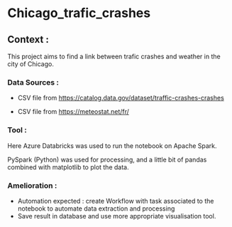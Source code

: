 # Chicago_trafic_crashes

## Context :

This project aims to find a link between trafic crashes and weather in the city of Chicago.

### Data Sources :

- CSV file from https://catalog.data.gov/dataset/traffic-crashes-crashes

    
- CSV file from https://meteostat.net/fr/

### Tool :

Here Azure Databricks was used to run the notebook on Apache Spark. 

PySpark (Python) was used for processing, and a little bit of pandas combined with matplotlib to plot the data.

### Amelioration :

- Automation expected : create Workflow with task associated to the notebook to automate data extraction and processing
- Save result in database and use more appropriate visualisation tool.
  
